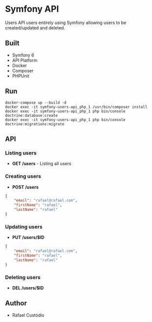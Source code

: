 # Symfony API

Users API users entirely using Symfony allowing users to be created/updated and deleted.

## Built

- Symfony 6
- API Platform
- Docker
- Composer
- PHPUnit

## Run

```
docker-compose up --build -d
docker exec -it symfony-users-api_php_1 /usr/bin/composer install
docker exec -it symfony-users-api_php_1 php bin/console doctrine:database:create
docker exec -it symfony-users-api_php_1 php bin/console doctrine:migrations:migrate
```

## API

### Listing users
- **GET /users** - Listing all users

### Creating users
- **POST /users**
```json
{
    "email": "rafael@rafael.com",
    "firstName": "rafael",
    "lastName": "rafael"
}
```

### Updating users
- **PUT /users/$ID**
```json
{
    "email": "rafael@rafael.com",
    "firstName": "rafael",
    "lastName": "rafael"
}
```

### Deleting users
- **DEL /users/$ID**


## Author

- Rafael Custódio